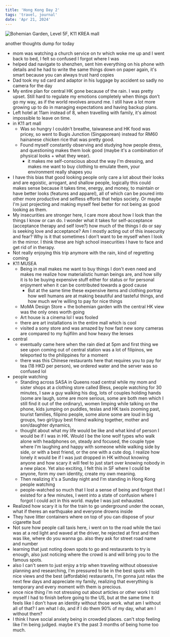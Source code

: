 ```yaml
---
title: 'Hong Kong Day 2'
tags: 'travel, journal'
date: 'Apr 21, 2024'
---
```


![Bohemian Garden, Level 5F, K11 KREA mall](/images/hk2.jpeg)

another thoughts dump for today

- mom was watching a church service on tv which woke me up and I went back to bed, I felt so confused I forgot where I was
- helped dad navigate to shenzhen, sent him everything on his phone with details and he had to write the same things down on paper again, it's smart because you can always trust hard copies
- Dad took my sd card and adaptor in his luggage by accident so sadly no camera for the day
- My entire plan for central HK gone because of the rain. I was pretty upset. Still hard to regulate my emotions completely when things don’t go my way, as if the world revolves around me. I still have a lot more growing up to do in managing expectations and having backup plans.
- Left hotel at 11am instead of 8, when travelling with family, it's almost impossible to leave on time.
- in K11 art mall
  - Was so hungry I couldn't breathe, taiwanese and HK food was pricey, so went to Bugis Junction (Singaporean) instead for RM60 hainanese chicken rice that was pretty good.
  - Found myself constantly observing and studying how people dress, and questioning makes them look good (maybe it's a combination of physical looks + what they wear).
    - it makes me self-conscious about the way I'm dressing, and makes me want to buy clothing to emulate them, your environment really shapes you
- I have this bias that good looking people only care a lot about their looks and are egoistic, arrogant, and shallow people, logically this could makes sense because it takes time, energy, and money, to maintain or have better looks (features and apparel), all of which can be poured into other more productive and selfless efforts that helps society. Or maybe I'm just projecting and making myself feel better for not being as good looking as them.
- My insecurities are stronger here, I care more about how I look than the things I know or can do. I wonder what it takes for self-acceptance (acceptance therapy and self love?) how much of the things I do or say is seeking love and acceptance? Am I mostly acting out of this insecurity and fear? Why is it that sometimes I don’t want to be myself when I look in the mirror. I think these are high school insecurities I have to face and get rid of in therapy.
- Not really enjoying this trip anymore with the rain, kind of regretting coming
- K11 MUSEA
  - Being in mall makes me want to buy things I don't even need and makes me realize how materialistic human beings are, and how silly it is to be buying expensive stuff either for status or for personal enjoyment when it can be contributed towards a good cause
    - But at the same time these expensive items and clothing portray how well humans are at making beautiful and tasteful things, and how much we're willing to pay for nice things
  - MoMA Design Store + the bohemian garden with the central HK view was the only ones worth going
  - Art house is a cinema lol I was fooled
  - there are art installations in the entire mall which is cool
  - visited a sony store and was amazed by how fast new sony cameras are compared to my fujifilm and how heavy the lenses
- central
  - eventually came here when the rain died at 5pm and first thing we see upon coming out of central station was a lot of filipinos, we teleported to the philippines for a moment
  - there was this Chinese restaurants here that requires you to pay for tea (18 HKD per person), we ordered water and the server was so confused lol
- people watching
  - Standing across SASA in Queens road central while my mom and sister shops at a clothing store called Bless, people watching for 30 minutes, I saw a guy walking his dog, lots of couples holding hands (some are laugh, some are more serious, some are both men which I still find it out of the ordinary), women limping while talking on the phone, kids jumping on puddles, teslas and HK taxis zooming past, tourist families, filipino people, some alone some are loud in big groups, two girl/guy best friend walking together, mother and son/daughter dynamics,
  - thought about what my life would be like and what kind of person I would be if I was in HK. Would I be the lone wolf types who walk alone with headphones on, steady and focused, the couple type where I'm laughing and happy with someone while walking side by side, or with a best friend, or the one with a cute dog. I realize how lonely it would be if I was just dropped in HK without knowing anyone and how scary it will feel to just start over knowing nobody in a new place. Yet also exciting, I felt this in SF where I could be anyone, form my own identity, create my own meaning.
  - Then realizing it's a Sunday night and I'm standing in Hong Kong people watching
  - people-watched so much that I lost a sense of being and forgot that I existed for a few minutes, I went into a state of confusion where I forgot I could act in this world. maybe I was just exhausted.
- Realized how scary it is for the train to go underground under the ocean, what if theres an earthquake and everyone drowns inside
- They have litter containers where on top of you can dispose of your cigarette bud
- Not sure how people call taxis here, i went on to the road while the taxi was at a red light and waved at the driver, he rejected at first and then was like, where do you wanna go. also they ask for street road name and number
- learning that just noting down spots to go and restaurants to try is enough, also just noticing where the crowd is and will bring you to the famous spots.
- also I can't seem to just enjoy a trip when traveling without obsessive planning and researching, I'm pressured to be in the best spots with nice views and the best (affordable) restaurants, I'm gonna just relax the next few days and appreciate my family, realizing that everything is temporary and every moment with them is precious.
- once nice thing i'm not stressing out about articles or other work I told myself I had to finish before going to the US, but at the same time it feels like I don't have an identity without those work. what am I without all of that? I am what I do, and if I do them 90% of my day, what am I without them?
- I think I have social anxiety being in crowded places. can't stop feeling like I'm being judged. maybe it's the past 3 months of being home too much.
